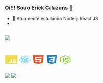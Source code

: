 ### Oi!!! Sou o Erick Calazans 👋

- 🌱 Atualmente estudando Node.js React JS 
- 
##

<picture>
<source 
  srcset="https://github-readme-stats.vercel.app/api?username=ecalazans&show_icons=true&theme=dark"
  media="(prefers-color-scheme: dark)"
/>
<source
  srcset="https://github-readme-stats.vercel.app/api?username=ecalazans&show_icons=true"
  media="(prefers-color-scheme: light), (prefers-color-scheme: no-preference)"
/>
<img src="https://github-readme-stats.vercel.app/api?username=ecalazans&show_icons=true" />
</picture>

##

<div style="display: inline_block"><br>
  <img align="center" alt="Ecalazans-Js" height="30" width="40" src="https://raw.githubusercontent.com/devicons/devicon/master/icons/javascript/javascript-plain.svg">
  <img align="center" alt="Ecalazans-React" height="30" width="40" src="https://raw.githubusercontent.com/devicons/devicon/master/icons/react/react-original.svg">
  <img align="center" alt="Ecalazans-HTML" height="30" width="40" src="https://raw.githubusercontent.com/devicons/devicon/master/icons/html5/html5-original.svg">
  <img align="center" alt="Ecalazans-CSS" height="30" width="40" src="https://raw.githubusercontent.com/devicons/devicon/master/icons/css3/css3-original.svg">
  <img align="center" alt="Ecalazans-Nodejs" height="30" width="40" src="https://raw.githubusercontent.com/devicons/devicon/master/icons/nodejs/nodejs-original.svg">
</div>

##

<div>
  <a href="https://instagram.com/rafaballerini" target="_blank"><img src="https://img.shields.io/badge/-Instagram-%23E4405F?style=for-the-badge&logo=instagram&logoColor=white" target="_blank"></a>
  <a href = "mailto:erickdcalazans@gmail.com"><img src="https://img.shields.io/badge/-Gmail-%23333?style=for-the-badge&logo=gmail&logoColor=white" target="_blank"></a>
</div>
